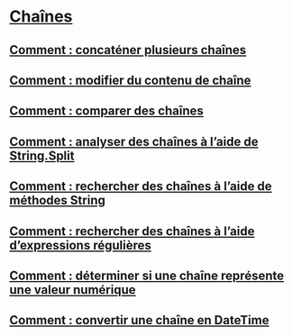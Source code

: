 # [Chaînes](index.md)
## [Comment : concaténer plusieurs chaînes](how-to-concatenate-multiple-strings.md)
## [Comment : modifier du contenu de chaîne](how-to-modify-string-contents.md)
## [Comment : comparer des chaînes](how-to-compare-strings.md)
## [Comment : analyser des chaînes à l’aide de String.Split](how-to-parse-strings-using-string-split.md)
## [Comment : rechercher des chaînes à l’aide de méthodes String](how-to-search-strings-using-string-methods.md)
## [Comment : rechercher des chaînes à l’aide d’expressions régulières](how-to-search-strings-using-regular-expressions.md)
## [Comment : déterminer si une chaîne représente une valeur numérique](how-to-determine-whether-a-string-represents-a-numeric-value.md)
## [Comment : convertir une chaîne en DateTime](how-to-convert-a-string-to-a-datetime.md)
